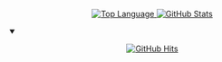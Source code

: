 <summary></summary>
    <p align="center">
      <a href="#" target="_blank">
        <img alt="Top Language" src="https://github-readme-stats.vercel.app/api/top-langs/?username=ledleledle&hide=html,&hide_border=true&title_color=4c566a&text_color=3b4252"/>
        <img alt="GitHub Stats" src="https://github-readme-stats.vercel.app/api?username=ledleledle&show_icons=true&hide_border=true&icon_color=63c5ea&title_color=4c566a&text_color=3b4252"/>
      </a>
    </p>
    <details open>
    <summary></summary>
        <p align="center">
          <a href="https://github.com/ledleledle" target="_blank">
            <img alt="GitHub Hits" src="https://profile-counter.glitch.me/ledleledle/count.svg"/>
          </a>
        </p>
    </details>
